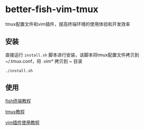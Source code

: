 # better-fish-vim-tmux

tmux配置文件和vim插件，提高终端环境的使用体验和开发效率

## 安装

直接运行 `install.sh` 脚本进行安装，该脚本将tmux配置文件拷贝到 ~/.tmux.conf，将 .vim* 拷贝到 ~ 目录

```shell
./install.sh
```

## 使用

[fish终端教程]()

[tmux教程]()

[vim插件使用教程]()
